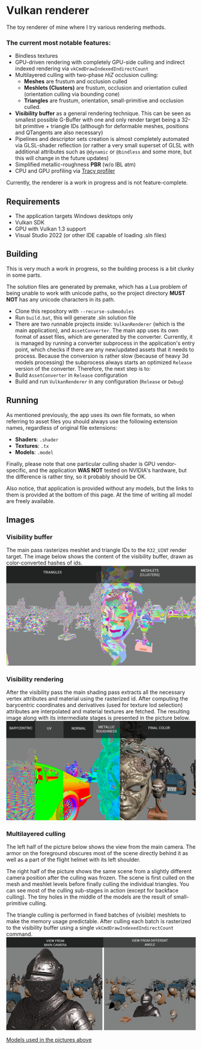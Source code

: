 # Vulkan renderer

The toy renderer of mine where I try various rendering methods.

### The current most notable features:
- Bindless textures
- GPU-driven rendering with completely GPU-side culling and indirect indexed rendering 
via `vkCmdDrawIndexedIndirectCount`
- Multilayered culling with two-phase  *HiZ* occlusion culling:
  - **Meshes** are frustum and occlusion culled
  - **Meshlets (Clusters)** are frustum, occlusion and orientation culled (orientation
  culling via bounding cone)
  - **Triangles** are frustum, orientation, small-primitive and occlusion culled.
- **Visibility buffer** as a general rendering technique. This can be seen as 
smallest possible G-Buffer with one and only render target being a 32-bit primitive + triangle IDs
  (although for deformable meshes, positions and QTangents are also necessary)
- Pipelines and descriptor sets creation is almost completely automated via GLSL-shader reflection
  (or rather a very small superset of GLSL with additional attributes such as
  `@dynamic` or `@bindless` and some more, but this will change in the future updates)
- Simplified metallic-roughness **PBR** (w/o IBL atm)
- CPU and GPU profiling via [Tracy profiler](https://github.com/wolfpld/tracy)


Currently, the renderer is a work in progress and is not feature-complete. 

## Requirements
- The application targets Windows desktops only
- Vulkan SDK
- GPU with Vulkan 1.3 support
- Visual Studio 2022 (or other IDE capable of loading .sln files)

## Building

This is very much a work in progress, so the building process is a bit clunky in some parts.

The solution files are generated by premake, which has a Lua problem of being
unable to work with unicode paths, so the project directory **MUST NOT** has any
unicode characters in its path.

- Clone this repository with `--recurse-submodules`
- Run `build.bat`, this will generate .sln solution file
- There are two runnable projects inside: `VulkanRenderer` (which is the main application),
and `AssetConverter`. The main app uses its own format of asset files, which are
generated by the converter. Currently, it is managed by running a converter subprocess
in the application's entry point, which checks if there are any new/updated assets
that it needs to process. Because the conversion is rather slow
(because of heavy 3d models processing) the subprocess always
starts an optimized `Release` version of the converter. Therefore, the next step is to:
- Build `AssetConverter` in `Release` configuration
- Build and run `VulkanRenderer` in any configuration (`Release` or `Debug`)

## Running

As mentioned previously, the app uses its own file formats, so when referring to 
asset files you should always use the following extension names, regardless of 
original file extensions:
- **Shaders**: `.shader`
- **Textures**: `.tx`
- **Models**: `.model`

Finally, please note that one particular culling shader is GPU vendor-specific, 
and the application **WAS NOT** tested on NVIDIA's hardware, but the difference is
rather tiny, so it probably should be OK.

Also notice, that application is provided without any models, but the links to them
is provided at the bottom of this page. At the time of writing all
model are freely available.

## Images

### Visibility buffer
The main pass rasterizes meshlet and triangle IDs to the `R32_UINT` render target.
The image below shows the content of the visibility buffer, drawn as color-converted
hashes of ids.
![visibility_buffer](./images/vis_buffer.png)

### Visibility rendering
After the visibility pass the main shading pass extracts all the necessary
vertex attributes and material using the rasterized id. After computing the 
barycentric coordinates and derivatives (used for texture lod selection)
attributes are interpolated and material textures are fetched. The resulting image
along with its intermediate stages is presented in the picture below.
![visibility_rendering](./images/split_view.png)

### Multilayered culling
The left half of the picture below shows the view from the main camera. The armor on 
the foreground obscures most of the scene directly behind it as well as a part of the
flight helmet with its left shoulder. 

The right half of the picture shows the same scene
from a slightly different camera position after the culling was frozen. 
The scene is first culled on the mesh and meshlet levels before finally culling
the individual triangles. You can see most of the culling sub-stages in action 
(except for backface culling). The tiny holes in the middle of the models are the result 
of small-primitive culling.

The triangle culling is performed in fixed batches of (visible) meshlets to make the memory usage
predictable. After culling each batch is rasterized to the visibility buffer
using a single `vkCmdDrawIndexedIndirectCount` command.
![culling](./images/cull_freeze.png)

[Models used in the pictures above](./images/models.md)